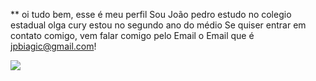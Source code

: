** oi tudo bem, esse é meu perfil
Sou João pedro estudo no colegio estadual olga cury estou no segundo ano do médio
Se quiser entrar em contato comigo, vem falar comigo pelo Email 
o Email que é jpbiagic@gmail.com!

![](https://media1.tenor.com/m/keE5C44oIFIAAAAC/alvin-and-the-chipmunks-alvin.gif)  
